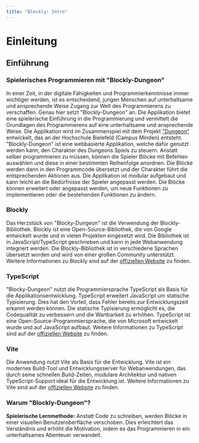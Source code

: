 ```yaml
---
title: "Blockly: Intro"
---
```


# Einleitung

## Einführung

### Spielerisches Programmieren mit "Blockly-Dungeon"

In einer Zeit, in der digitale Fähigkeiten und Programmierkenntnisse immer wichtiger werden, ist es entscheidend, jungen Menschen auf unterhaltsame und ansprechende Weise Zugang zur Welt des Programmierens zu verschaffen. Genau hier setzt "Blockly-Dungeon" an. Die Applikation bietet eine spielerische Einführung in die Programmierung und vermittelt die Grundlagen des Programmierens auf eine unterhaltsame und ansprechende Weise. Die Applikation wird im Zusammenspiel mit dem Projekt ["Dungeon"](https://github.com/Dungeon-CampusMinden/Dungeon/tree/master) entwickelt, das an der Hochschule Bielefeld (Campus Minden) entsteht. "Blockly-Dungeon" ist eine webbasierte Applikation, welche dafür genutzt werden kann, den Charakter des Dungeons Spiels zu steuern. Anstatt selber programmieren zu müssen, können die Spieler Blöcke mit Befehlen auswählen und diese in einer bestimmten Reihenfolge anordnen. Die Blöcke werden dann in den Programmcode übersetzt und der Charakter führt die entsprechenden Aktionen aus. Die Applikation ist modular aufgebaut und kann leicht an die Bedürfnisse der Spieler angepasst werden. Die Blöcke können erweitert oder angepasst werden, um neue Funktionen zu implementieren oder die bestehenden Funktionen zu ändern.

### Blockly

Das Herzstück von "Blocky-Dungeon" ist die Verwendung der Blockly-Bibliothek. Blockly ist eine Open-Source-Bibliothek, die von Google entwickelt wurde und in vielen Projekten eingesetzt wird. Die Bibliothek ist in JavaScript/TypeScript geschrieben und kann in jede Webanwendung integriert werden. Die Blockly-Bibliothek ist in verschiedene Sprachen übersetzt worden und wird von einer großen Community unterstützt. Weitere Informationen zu Blockly sind auf der [offiziellen Website](https://developers.google.com/blockly) zu finden.

### TypeScript

"Blocky-Dungeon" nutzt die Programmiersprache TypeScript als Basis für die Applikationsentwicklung. TypeScript erweitert JavaScript um statische Typisierung. Dies hat den Vorteil, dass Fehler bereits zur Entwicklungszeit erkannt werden können. Die statische Typisierung ermöglicht es, die Codequalität zu verbessern und die Wartbarkeit zu erhöhen. TypeScript ist eine Open-Source-Programmiersprache, die von Microsoft entwickelt wurde und auf JavaScript aufbaut. Weitere Informationen zu TypeScript sind auf der [offiziellen Website](https://www.typescriptlang.org/) zu finden.

### Vite

Die Anwendung nutzt Vite als Basis für die Entwicklung. Vite ist ein modernes Build-Tool und Entwicklungsserver für Webanwendungen, das durch seine schnellen Build-Zeiten, modulare Architektur und nativen TypeScript-Support ideal für die Entwicklung ist. Weitere Informationen zu Vite sind auf der [offiziellen Website](https://vitejs.dev/) zu finden.

### Warum "Blockly-Dungeon"?

**Spielerische Lernmethode:** Anstatt Code zu schreiben, werden Blöcke in einer visuellen Benutzeroberfläche verschoben. Dies erleichtert das Verständnis und erhöht die Motivation, indem es das Programmieren in ein unterhaltsames Abenteuer verwandelt.
